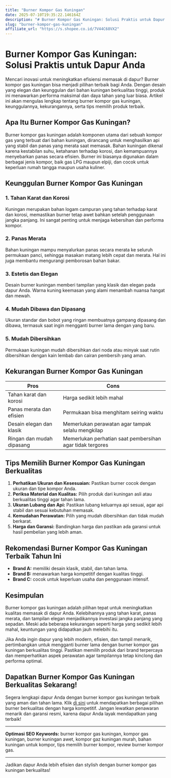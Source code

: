 ```yaml
---
title: "Burner Kompor Gas Kuningan"
date: 2025-07-10T19:35:22.146164Z
description: "# Burner Kompor Gas Kuningan: Solusi Praktis untuk Dapur Anda..."
slug: "burner-kompor-gas-kuningan"
affiliate_url: "https://s.shopee.co.id/7V44C68VX2"
---
```

# Burner Kompor Gas Kuningan: Solusi Praktis untuk Dapur Anda

Mencari inovasi untuk meningkatkan efisiensi memasak di dapur? Burner kompor gas kuningan bisa menjadi pilihan terbaik bagi Anda. Dengan desain yang elegan dan keunggulan dari bahan kuningan berkualitas tinggi, produk ini menawarkan performa maksimal dan daya tahan yang luar biasa. Artikel ini akan mengulas lengkap tentang burner kompor gas kuningan, keunggulannya, kekurangannya, serta tips memilih produk terbaik.

## Apa Itu Burner Kompor Gas Kuningan?

Burner kompor gas kuningan adalah komponen utama dari sebuah kompor gas yang terbuat dari bahan kuningan, dirancang untuk menghasilkan api yang stabil dan panas yang merata saat memasak. Bahan kuningan dikenal karena kestabilan suhu, ketahanan terhadap korosi, dan kemampuannya menyebarkan panas secara efisien. Burner ini biasanya digunakan dalam berbagai jenis kompor, baik gas LPG maupun elpiji, dan cocok untuk keperluan rumah tangga maupun usaha kuliner.

## Keunggulan Burner Kompor Gas Kuningan

### 1. Tahan Karat dan Korosi
Kuningan merupakan bahan logam campuran yang tahan terhadap karat dan korosi, memastikan burner tetap awet bahkan setelah penggunaan jangka panjang. Ini sangat penting untuk menjaga kebersihan dan performa kompor.

### 2. Panas Merata
Bahan kuningan mampu menyalurkan panas secara merata ke seluruh permukaan panci, sehingga masakan matang lebih cepat dan merata. Hal ini juga membantu mengurangi pemborosan bahan bakar.

### 3. Estetis dan Elegan
Desain burner kuningan memberi tampilan yang klasik dan elegan pada dapur Anda. Warna kuning keemasan yang alami menambah nuansa hangat dan mewah.

### 4. Mudah Dibawa dan Dipasang
Ukuran standar dan bobot yang ringan membuatnya gampang dipasang dan dibawa, termasuk saat ingin mengganti burner lama dengan yang baru.

### 5. Mudah Dibersihkan
Permukaan kuningan mudah dibersihkan dari noda atau minyak saat rutin dibersihkan dengan kain lembab dan cairan pembersih yang aman.

## Kekurangan Burner Kompor Gas Kuningan

| Pros                             | Cons                                   |
|----------------------------------|----------------------------------------|
| Tahan karat dan korosi         | Harga sedikit lebih mahal           |
| Panas merata dan efisien        | Permukaan bisa menghitam seiring waktu |
| Desain elegan dan klasik       | Memerlukan perawatan agar tampak selalu mengkilap |
| Ringan dan mudah dipasang     | Memerlukan perhatian saat pembersihan agar tidak tergores |

## Tips Memilih Burner Kompor Gas Kuningan Berkualitas

1. **Perhatikan Ukuran dan Kesesuaian:** Pastikan burner cocok dengan ukuran dan tipe kompor Anda.
2. **Periksa Material dan Kualitas:** Pilih produk dari kuningan asli atau berkualitas tinggi agar tahan lama.
3. **Ukuran Lubang dan Api:** Pastikan lubang keluarnya api sesuai, agar api stabil dan sesuai kebutuhan memasak.
4. **Kemudahan Perawatan:** Pilih yang mudah dibersihkan dan tidak mudah berkarat.
5. **Harga dan Garansi:** Bandingkan harga dan pastikan ada garansi untuk hasil pembelian yang lebih aman.

## Rekomendasi Burner Kompor Gas Kuningan Terbaik Tahun Ini

- **Brand A:** memiliki desain klasik, stabil, dan tahan lama.
- **Brand B:** menawarkan harga kompetitif dengan kualitas tinggi.
- **Brand C:** cocok untuk keperluan usaha dan penggunaan intensif.

## Kesimpulan

Burner kompor gas kuningan adalah pilihan tepat untuk meningkatkan kualitas memasak di dapur Anda. Kelebihannya yang tahan karat, panas merata, dan tampilan elegan menjadikannya investasi jangka panjang yang sepadan. Meski ada beberapa kekurangan seperti harga yang sedikit lebih mahal, keuntungan yang didapatkan jauh melebihi itu.

Jika Anda ingin dapur yang lebih modern, efisien, dan tampil menarik, pertimbangkan untuk mengganti burner lama dengan burner kompor gas kuningan berkualitas tinggi. Pastikan memilih produk dari brand terpercaya dan memperhatikan aspek perawatan agar tampilannya tetap kinclong dan performa optimal.

## Dapatkan Burner Kompor Gas Kuningan Berkualitas Sekarang!

Segera lengkapi dapur Anda dengan burner kompor gas kuningan terbaik yang aman dan tahan lama. Klik [di sini](https://s.shopee.co.id/7V44C68VX2) untuk mendapatkan berbagai pilihan burner berkualitas dengan harga kompetitif. Jangan lewatkan penawaran menarik dan garansi resmi, karena dapur Anda layak mendapatkan yang terbaik!

---

**Optimasi SEO Keywords:** burner kompor gas kuningan, kompor gas kuningan, burner kuningan awet, kompor gaz kuningan murah, bahan kuningan untuk kompor, tips memilih burner kompor, review burner kompor gas.

---

Jadikan dapur Anda lebih efisien dan stylish dengan burner kompor gas kuningan berkualitas!